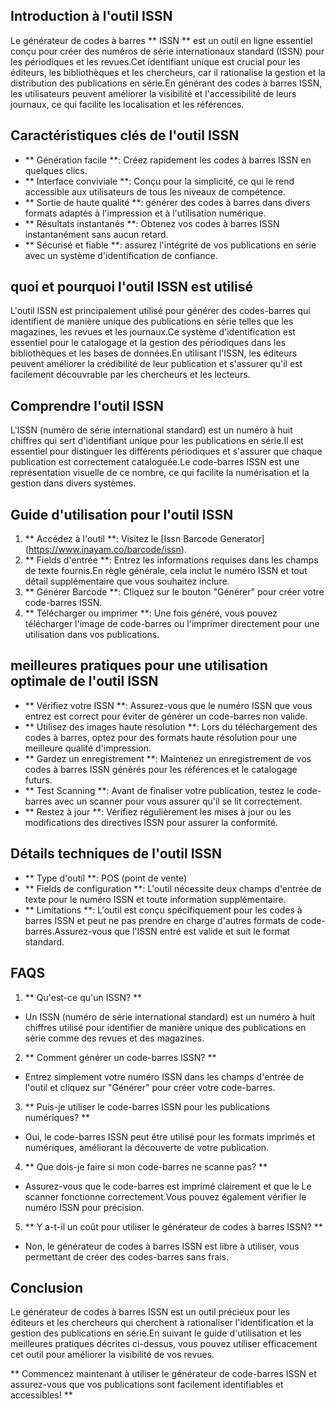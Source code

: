 ## Introduction à l'outil ISSN

Le générateur de codes à barres ** ISSN ** est un outil en ligne essentiel conçu pour créer des numéros de série internationaux standard (ISSN) pour les périodiques et les revues.Cet identifiant unique est crucial pour les éditeurs, les bibliothèques et les chercheurs, car il rationalise la gestion et la distribution des publications en série.En générant des codes à barres ISSN, les utilisateurs peuvent améliorer la visibilité et l'accessibilité de leurs journaux, ce qui facilite les localisation et les références.

## Caractéristiques clés de l'outil ISSN

- ** Génération facile **: Créez rapidement les codes à barres ISSN en quelques clics.
- ** Interface conviviale **: Conçu pour la simplicité, ce qui le rend accessible aux utilisateurs de tous les niveaux de compétence.
- ** Sortie de haute qualité **: générer des codes à barres dans divers formats adaptés à l'impression et à l'utilisation numérique.
- ** Résultats instantanés **: Obtenez vos codes à barres ISSN instantanément sans aucun retard.
- ** Sécurisé et fiable **: assurez l'intégrité de vos publications en série avec un système d'identification de confiance.

## quoi et pourquoi l'outil ISSN est utilisé

L'outil ISSN est principalement utilisé pour générer des codes-barres qui identifient de manière unique des publications en série telles que les magazines, les revues et les journaux.Ce système d'identification est essentiel pour le catalogage et la gestion des périodiques dans les bibliothèques et les bases de données.En utilisant l'ISSN, les éditeurs peuvent améliorer la crédibilité de leur publication et s'assurer qu'il est facilement découvrable par les chercheurs et les lecteurs.

## Comprendre l'outil ISSN

L'ISSN (numéro de série international standard) est un numéro à huit chiffres qui sert d'identifiant unique pour les publications en série.Il est essentiel pour distinguer les différents périodiques et s'assurer que chaque publication est correctement cataloguée.Le code-barres ISSN est une représentation visuelle de ce nombre, ce qui facilite la numérisation et la gestion dans divers systèmes.

## Guide d'utilisation pour l'outil ISSN

1. ** Accédez à l'outil **: Visitez le [Issn Barcode Generator] (https://www.inayam.co/barcode/issn).
2. ** Fields d'entrée **: Entrez les informations requises dans les champs de texte fournis.En règle générale, cela inclut le numéro ISSN et tout détail supplémentaire que vous souhaitez inclure.
3. ** Générer Barcode **: Cliquez sur le bouton "Générer" pour créer votre code-barres ISSN.
4. ** Télécharger ou imprimer **: Une fois généré, vous pouvez télécharger l'image de code-barres ou l'imprimer directement pour une utilisation dans vos publications.

## meilleures pratiques pour une utilisation optimale de l'outil ISSN

- ** Vérifiez votre ISSN **: Assurez-vous que le numéro ISSN que vous entrez est correct pour éviter de générer un code-barres non valide.
- ** Utilisez des images haute résolution **: Lors du téléchargement des codes à barres, optez pour des formats haute résolution pour une meilleure qualité d'impression.
- ** Gardez un enregistrement **: Maintenez un enregistrement de vos codes à barres ISSN générés pour les références et le catalogage futurs.
- ** Test Scanning **: Avant de finaliser votre publication, testez le code-barres avec un scanner pour vous assurer qu'il se lit correctement.
- ** Restez à jour **: Vérifiez régulièrement les mises à jour ou les modifications des directives ISSN pour assurer la conformité.

## Détails techniques de l'outil ISSN

- ** Type d'outil **: POS (point de vente)
- ** Fields de configuration **: L'outil nécessite deux champs d'entrée de texte pour le numéro ISSN et toute information supplémentaire.
- ** Limitations **: L'outil est conçu spécifiquement pour les codes à barres ISSN et peut ne pas prendre en charge d'autres formats de code-barres.Assurez-vous que l'ISSN entré est valide et suit le format standard.

## FAQS

1. ** Qu'est-ce qu'un ISSN? **
- Un ISSN (numéro de série international standard) est un numéro à huit chiffres utilisé pour identifier de manière unique des publications en série comme des revues et des magazines.

2. ** Comment générer un code-barres ISSN? **
- Entrez simplement votre numéro ISSN dans les champs d'entrée de l'outil et cliquez sur "Générer" pour créer votre code-barres.

3. ** Puis-je utiliser le code-barres ISSN pour les publications numériques? **
- Oui, le code-barres ISSN peut être utilisé pour les formats imprimés et numériques, améliorant la découverte de votre publication.

4. ** Que dois-je faire si mon code-barres ne scanne pas? **
- Assurez-vous que le code-barres est imprimé clairement et que le Le scanner fonctionne correctement.Vous pouvez également vérifier le numéro ISSN pour précision.

5. ** Y a-t-il un coût pour utiliser le générateur de codes à barres ISSN? **
- Non, le générateur de codes à barres ISSN est libre à utiliser, vous permettant de créer des codes-barres sans frais.

## Conclusion

Le générateur de codes à barres ISSN est un outil précieux pour les éditeurs et les chercheurs qui cherchent à rationaliser l'identification et la gestion des publications en série.En suivant le guide d'utilisation et les meilleures pratiques décrites ci-dessus, vous pouvez utiliser efficacement cet outil pour améliorer la visibilité de vos revues.

** Commencez maintenant à utiliser le générateur de code-barres ISSN et assurez-vous que vos publications sont facilement identifiables et accessibles! **